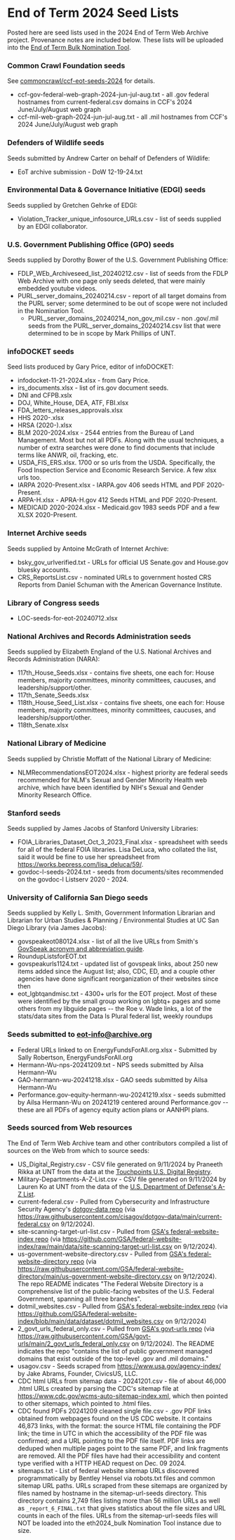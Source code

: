 # End of Term 2024 Seed Lists

Posted here are seed lists used in the 2024 End of Term Web Archive project.
Provenance notes are included below. These lists will be uploaded into the
[End of Term Bulk Nomination Tool](https://digital2.library.unt.edu/nomination/eth2024_bulk/).

### Common Crawl Foundation seeds

See [commoncrawl/ccf-eot-seeds-2024](https://github.com/commoncrawl/ccf-eot-seeds-2024) for details.

* ccf-gov-federal-web-graph-2024-jun-jul-aug.txt - all .gov federal hostnames from current-federal.csv domains in CCF's 2024 June/July/August web graph
* ccf-mil-web-graph-2024-jun-jul-aug.txt - all .mil hostnames from CCF's 2024 June/July/August web graph

### Defenders of Wildlife seeds
Seeds submitted by Andrew Carter on behalf of Defenders of Wildlife:
* EoT archive submission - DoW 12-19-24.txt

### Environmental Data & Governance Initiative (EDGI) seeds
Seeds supplied by Gretchen Gehrke of EDGI:
* Violation_Tracker_unique_infosource_URLs.csv - list of seeds supplied by an EDGI collaborator.

### U.S. Government Publishing Office (GPO) seeds
Seeds supplied by Dorothy Bower of the U.S. Government Publishing Office:

* FDLP_WEb_Archiveseed_list_20240212.csv - list of seeds from the FDLP Web Archive with one page only seeds deleted, that were mainly embedded youtube videos.
* PURL_server_domains_20240214.csv - report of all target domains from the PURL server; some determined to be out of scope were not included in the Nomination Tool.
    * PURL_server_domains_20240214_non_gov_mil.csv - non .gov/.mil seeds from the PURL_server_domains_20240214.csv list that were determined to be in scope by Mark Phillips of UNT.

### infoDOCKET seeds
Seed lists produced by Gary Price, editor of infoDOCKET:

* infodocket-11-21-2024.xlsx - from Gary Price.
* irs_documents.xlsx - list of irs.gov document seeds.
* DNI and CFPB.xslx
* DOJ, White_House, DEA, ATF, FBI.xlsx
* FDA_letters_releases_approvals.xlsx
* HHS 2020-.xlsx
* HRSA (2020-).xlsx
* BLM 2020-2024.xlsx - 2544 entries from the Bureau of Land Management. Most but not all PDFs. Along with the usual techniques, a number of extra searches were done to find documents that include terms like ANWR, oil, fracking, etc.
* USDA_FIS_ERS.xlsx. 1700 or so urls from the USDA. Specifically, the Food Inspection Service and Economic Research Service. A few xlsx urls too.
* IARPA 2020-Present.xlsx - IARPA.gov 406 seeds HTML and PDF 2020-Present.
* ARPA-H.xlsx - APRA-H.gov 412 Seeds HTML and PDF 2020-Present.
* MEDICAID 2020-2024.xlsx - Medicaid.gov 1983 seeds PDF and a few XLSX 2020-Present.

### Internet Archive seeds
Seeds supplied by Antoine McGrath of Internet Archive:

* bsky_gov_urlverified.txt - URLs for official US Senate.gov and House.gov bluesky accounts.
* CRS_ReportsList.csv - nominated URLs to government hosted CRS Reports from Daniel Schuman with the American Governance Institute.

### Library of Congress seeds

* LOC-seeds-for-eot-20240712.xlsx

### National Archives and Records Administration seeds

Seeds supplied by Elizabeth England of the U.S. National Archives and Records Administration (NARA):

* 117th_House_Seeds.xlsx - contains five sheets, one each for: House members, majority committees, minority committees, caucuses, and leadership/support/other.
* 117th_Senate_Seeds.xlsx
* 118th_House_Seed_List.xlsx - contains five sheets, one each for: House members, majority committees, minority committees, caucuses, and leadership/support/other.
* 118th_Senate.xlsx

### National Library of Medicine
Seeds supplied by Christie Moffatt of the National Library of Medicine:

* NLMRecommendationsEOT2024.xlsx - highest priority are federal seeds recommended for NLM's Sexual and Gender Minority Health web archive, which have been identified by NIH's Sexual and Gender Minority Research Office.

### Stanford seeds
Seeds supplied by James Jacobs of Stanford University Libraries:

* FOIA_Libraries_Dataset_Oct_3_2023_Final.xlsx - spreadsheet with seeds for all of the federal FOIA libraries. Lisa DeLuca, who collated the list, said it would be fine to use her spreadsheet from https://works.bepress.com/lisa_deluca/59/.
* govdoc-l-seeds-2024.txt - seeds from documents/sites recommended on the govdoc-l Listserv 2020 - 2024.

### University of California San Diego seeds
Seeds supplied by Kelly L. Smith, Government Information Librarian and Librarian for Urban Studies & Planning / Environmental Studies at UC San Diego Library (via James Jacobs):

* govspeakeot080124.xlsx - list of all the live URLs from Smith's [GovSpeak acronym and abbreviation guide](https://ucsd.libguides.com/govspeak/home).
* RoundupListsforEOT.txt
* govspeakurls1124.txt - updated list of govspeak links, about 250 new items added since the August list; also, CDC, ED, and a couple other agencies have done significant reorganization of their websites since then
* eot_lgbtqandmisc.txt - 4300+ urls for the EOT project. Most of these were identified by the small group working on lgbtq+ pages and some others from my libguide pages -- the Roe v. Wade links, a lot of the stats/data sites from the Data Is Plural federal list, weekly roundups


### Seeds submitted to eot-info@archive.org

* Federal URLs linked to on EnergyFundsForAll.org.xlsx - Submitted by Sally Robertson, EnergyFundsForAll.org
* Hermann-Wu-nps-20241209.txt - NPS seeds submitted by Ailsa Hermann-Wu
* GAO-hermann-wu-20241218.xlsx - GAO seeds submitted by Ailsa Hermann-Wu
* Performance.gov-equity-hermann-wu-20241219.xlsx - seeds submitted by Ailsa Hermann-Wu on 20241219 centered around Performance.gov -- these are all PDFs of agency equity action plans or AANHPI plans.

### Seeds sourced from Web resources
The End of Term Web Archive team and other contributors compiled a list of sources on the Web from which to source seeds:

* US_Digital_Registry.csv - CSV file generated on 9/11/2024 by Praneeth Rikka at UNT from the data at the [Touchpoints U.S. Digital Registry](https://touchpoints.app.cloud.gov/registry).
* Military-Departments-A-Z-List.csv - CSV file generated on 9/11/2024 by Lauren Ko at UNT from the data of the [U.S. Department of Defense's A-Z List](https://www.defense.gov/Resources/Military-Departments/A-Z-List/).
* current-federal.csv - Pulled from Cybersecurity and Infrastructure Security Agency's [dotgov-data repo](https://github.com/cisagov/dotgov-data) (via https://raw.githubusercontent.com/cisagov/dotgov-data/main/current-federal.csv on 9/12/2024).
* site-scanning-target-url-list.csv - Pulled from [GSA's federal-website-index repo](https://github.com/GSA/federal-website-index) (via https://github.com/GSA/federal-website-index/raw/main/data/site-scanning-target-url-list.csv on 9/12/2024).
* us-government-website-directory.csv - Pulled from [GSA's federal-website-directory repo](https://github.com/GSA/federal-website-directory) (via https://raw.githubusercontent.com/GSA/federal-website-directory/main/us-government-website-directory.csv on 9/12/2024). The repo README indicates "The Federal Website Directory is a comprehensive list of the public-facing websites of the U.S. Federal Government, spanning all three branches".
* dotmil_websites.csv - Pulled from [GSA's federal-website-index repo](https://github.com/GSA/federal-website-index) (via https://github.com/GSA/federal-website-index/blob/main/data/dataset/dotmil_websites.csv on 9/12/2024)
* 2_govt_urls_federal_only.csv - Pulled from [GSA's govt-urls repo](https://github.com/GSA/govt-urls/) (via https://raw.githubusercontent.com/GSA/govt-urls/main/2_govt_urls_federal_only.csv on 9/12/2024). The README indicates the repo "contains the list of public government managed domains that exist outside of the top-level .gov and .mil domains."
* usagov.csv - Seeds scraped from https://www.usa.gov/agency-index/ by Jake Abrams, Founder, CivicsUS, LLC.
* CDC html URLs from sitemap data - 20241201.csv - file of about 46,000 .html URLs created by parsing the CDC's sitemap file at https://www.cdc.gov/wcms-auto-sitemap-index.xml, which then pointed to other sitemaps, which  pointed to .html files.
* CDC found PDFs 20241209 cleaned single file.csv - .gov PDF links obtained from webpages found on the US CDC website. It contains 46,873 links, with the format: the source HTML file containing the PDF link; the time in UTC in which the accessibility of the PDF file was confirmed; and a URL pointing to the PDF file itself. PDF links are deduped when multiple pages point to the same PDF, and link fragments are removed. All the PDF files have had their accessibility and content type verified with a HTTP HEAD request on Dec. 09 2024.
* sitemaps.txt - List of federal website sitemap URLs discovered programmatically by Bentley Hensel via robots.txt files and common sitemap URL paths. URLs scraped from these sitemaps are organized by files named by hostname in the sitemap-url-seeds directory. This directory contains 2,749 files listing more than 56 million URLs as well as `_report_6_FINAL.txt` that gives statistics about the file sizes and URL counts in each of the files. URLs from the sitemap-url-seeds files will NOT be loaded into the eth2024_bulk Nomination Tool instance due to size.
